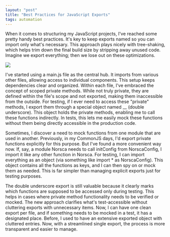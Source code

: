 ```yaml
---
layout: "post"
title: "Best Practices for JavaScript Exports"
tags: automation
---
```




When it comes to structuring my JavaScript projects, I've reached some pretty handy best practices. It's key to keep exports named so you can import only what's necessary. This approach plays nicely with tree-shaking, which helps trim down the final build size by stripping away unused code. Imagine we export everything; then we lose out on these optimizations.

![](/img/files/2025-02-12-javascript-exports-best-practices/01-ff117509e2.png)

I've started using a main.js file as the central hub. It imports from various other files, allowing access to individual components. This setup keeps dependencies clear and organized. Within each file, I've embraced the concept of scoped private methods. While not truly private, they are defined within the file's scope and not exported, making them inaccessible from the outside. For testing, if I ever need to access these "private" methods, I export them through a special object named __ (double underscore). This object holds the private methods, enabling me to call these functions indirectly. In tests, this lets me easily mock these functions without them being directly accessible in the production code.

Sometimes, I discover a need to mock functions from one module that are used in another. Previously, in my CommonJS days, I'd export private functions explicitly for this purpose. But I've found a more convenient way now. If, say, a module Norsca needs to call initConfig from NorscaConfig, I import it like any other function in Norsca. For testing, I can import everything as an object (via something like import * as NorscaConfig). This object contains all the functions as keys, and I can then spy on or mock them as needed. This is far simpler than managing explicit exports just for testing purposes.

The double underscore export is still valuable because it clearly marks which functions are supposed to be accessed only during testing. This helps in cases where private method functionality needs to be verified or mocked. The new approach clarifies what's test-accessible without cluttering exports with unnecessary items. Now, I can have one clean export per file, and if something needs to be mocked in a test, it has a designated place. Before, I used to have an extensive exported object with cluttered entries. Now, with a streamlined single export, the process is more transparent and easier to manage.